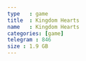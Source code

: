 ```yaml
---
type   : game
title  : Kingdom Hearts
name   : Kingdom Hearts
categories: [game]
telegram : 846
size : 1.9 GB
---
```



